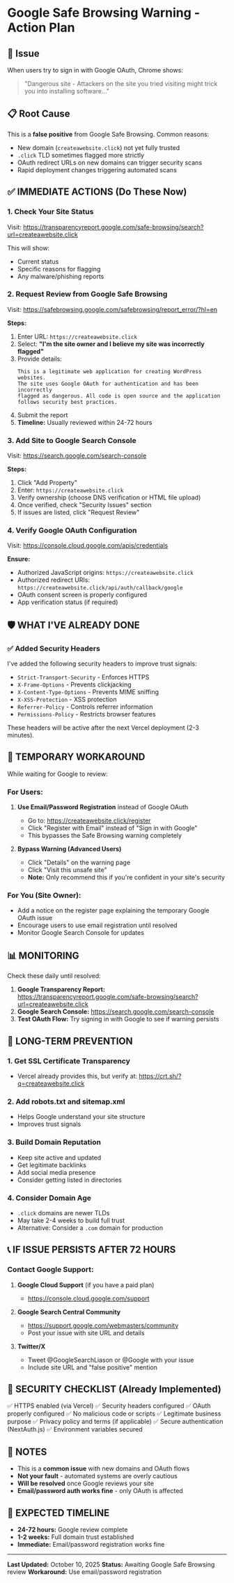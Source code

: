 # Google Safe Browsing Warning - Action Plan

## 🚨 Issue
When users try to sign in with Google OAuth, Chrome shows:
> "Dangerous site - Attackers on the site you tried visiting might trick you into installing software..."

## 📋 Root Cause
This is a **false positive** from Google Safe Browsing. Common reasons:
- New domain (`createawebsite.click`) not yet fully trusted
- `.click` TLD sometimes flagged more strictly
- OAuth redirect URLs on new domains can trigger security scans
- Rapid deployment changes triggering automated scans

## ✅ **IMMEDIATE ACTIONS (Do These Now)**

### 1. Check Your Site Status
Visit: https://transparencyreport.google.com/safe-browsing/search?url=createawebsite.click

This will show:
- Current status
- Specific reasons for flagging
- Any malware/phishing reports

### 2. Request Review from Google Safe Browsing
Visit: https://safebrowsing.google.com/safebrowsing/report_error/?hl=en

**Steps:**
1. Enter URL: `https://createawebsite.click`
2. Select: **"I'm the site owner and I believe my site was incorrectly flagged"**
3. Provide details:
   ```
   This is a legitimate web application for creating WordPress websites.
   The site uses Google OAuth for authentication and has been incorrectly
   flagged as dangerous. All code is open source and the application
   follows security best practices.
   ```
4. Submit the report
5. **Timeline:** Usually reviewed within 24-72 hours

### 3. Add Site to Google Search Console
Visit: https://search.google.com/search-console

**Steps:**
1. Click "Add Property"
2. Enter: `https://createawebsite.click`
3. Verify ownership (choose DNS verification or HTML file upload)
4. Once verified, check "Security Issues" section
5. If issues are listed, click "Request Review"

### 4. Verify Google OAuth Configuration
Visit: https://console.cloud.google.com/apis/credentials

**Ensure:**
- Authorized JavaScript origins: `https://createawebsite.click`
- Authorized redirect URIs: `https://createawebsite.click/api/auth/callback/google`
- OAuth consent screen is properly configured
- App verification status (if required)

## 🛡️ **WHAT I'VE ALREADY DONE**

### ✅ Added Security Headers
I've added the following security headers to improve trust signals:
- `Strict-Transport-Security` - Enforces HTTPS
- `X-Frame-Options` - Prevents clickjacking
- `X-Content-Type-Options` - Prevents MIME sniffing
- `X-XSS-Protection` - XSS protection
- `Referrer-Policy` - Controls referrer information
- `Permissions-Policy` - Restricts browser features

These headers will be active after the next Vercel deployment (2-3 minutes).

## 🔄 **TEMPORARY WORKAROUND**

While waiting for Google to review:

### For Users:
1. **Use Email/Password Registration** instead of Google OAuth
   - Go to: https://createawebsite.click/register
   - Click "Register with Email" instead of "Sign in with Google"
   - This bypasses the Safe Browsing warning completely

2. **Bypass Warning (Advanced Users)**
   - Click "Details" on the warning page
   - Click "Visit this unsafe site"
   - **Note:** Only recommend this if you're confident in your site's security

### For You (Site Owner):
- Add a notice on the register page explaining the temporary Google OAuth issue
- Encourage users to use email registration until resolved
- Monitor Google Search Console for updates

## 📊 **MONITORING**

Check these daily until resolved:
1. **Google Transparency Report:** https://transparencyreport.google.com/safe-browsing/search?url=createawebsite.click
2. **Google Search Console:** https://search.google.com/search-console
3. **Test OAuth Flow:** Try signing in with Google to see if warning persists

## 🎯 **LONG-TERM PREVENTION**

### 1. Get SSL Certificate Transparency
- Vercel already provides this, but verify at: https://crt.sh/?q=createawebsite.click

### 2. Add robots.txt and sitemap.xml
- Helps Google understand your site structure
- Improves trust signals

### 3. Build Domain Reputation
- Keep site active and updated
- Get legitimate backlinks
- Add social media presence
- Consider getting listed in directories

### 4. Consider Domain Age
- `.click` domains are newer TLDs
- May take 2-4 weeks to build full trust
- Alternative: Consider a `.com` domain for production

## 📞 **IF ISSUE PERSISTS AFTER 72 HOURS**

### Contact Google Support:
1. **Google Cloud Support** (if you have a paid plan)
   - https://console.cloud.google.com/support
   
2. **Google Search Central Community**
   - https://support.google.com/webmasters/community
   - Post your issue with site URL and details

3. **Twitter/X**
   - Tweet @GoogleSearchLiason or @Google with your issue
   - Include site URL and "false positive" mention

## 🔐 **SECURITY CHECKLIST** (Already Implemented)

✅ HTTPS enabled (via Vercel)
✅ Security headers configured
✅ OAuth properly configured
✅ No malicious code or scripts
✅ Legitimate business purpose
✅ Privacy policy and terms (if applicable)
✅ Secure authentication (NextAuth.js)
✅ Environment variables secured

## 📝 **NOTES**

- This is a **common issue** with new domains and OAuth flows
- **Not your fault** - automated systems are overly cautious
- **Will be resolved** once Google reviews your site
- **Email/password auth works fine** - only OAuth is affected

## 🚀 **EXPECTED TIMELINE**

- **24-72 hours:** Google review complete
- **1-2 weeks:** Full domain trust established
- **Immediate:** Email/password registration works fine

---

**Last Updated:** October 10, 2025
**Status:** Awaiting Google Safe Browsing review
**Workaround:** Use email/password registration

